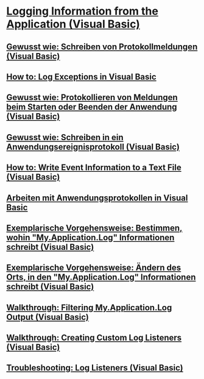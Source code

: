 # [Logging Information from the Application (Visual Basic)](logging-information-from-the-application.md)
## [Gewusst wie: Schreiben von Protokollmeldungen (Visual Basic)](how-to-write-log-messages.md)
## [How to: Log Exceptions in Visual Basic](how-to-log-exceptions.md)
## [Gewusst wie: Protokollieren von Meldungen beim Starten oder Beenden der Anwendung (Visual Basic)](how-to-log-messages-when-the-application-starts-or-shuts-down.md)
## [Gewusst wie: Schreiben in ein Anwendungsereignisprotokoll (Visual Basic)](how-to-write-to-an-application-event-log.md)
## [How to: Write Event Information to a Text File (Visual Basic)](how-to-write-event-information-to-a-text-file.md)
## [Arbeiten mit Anwendungsprotokollen in Visual Basic](working-with-application-logs.md)
## [Exemplarische Vorgehensweise: Bestimmen, wohin "My.Application.Log" Informationen schreibt (Visual Basic)](walkthrough-determining-where-my-application-log-writes-information.md)
## [Exemplarische Vorgehensweise: Ändern des Orts, in den "My.Application.Log" Informationen schreibt (Visual Basic)](walkthrough-changing-where-my-application-log-writes-information.md)
## [Walkthrough: Filtering My.Application.Log Output (Visual Basic)](walkthrough-filtering-my-application-log-output.md)
## [Walkthrough: Creating Custom Log Listeners (Visual Basic)](walkthrough-creating-custom-log-listeners.md)
## [Troubleshooting: Log Listeners (Visual Basic)](troubleshooting-log-listeners.md)
